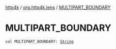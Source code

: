 [http4k](../index.md) / [org.http4k.lens](index.md) / [MULTIPART_BOUNDARY](./-m-u-l-t-i-p-a-r-t_-b-o-u-n-d-a-r-y.md)

# MULTIPART_BOUNDARY

`val MULTIPART_BOUNDARY: `[`String`](https://kotlinlang.org/api/latest/jvm/stdlib/kotlin/-string/index.html)